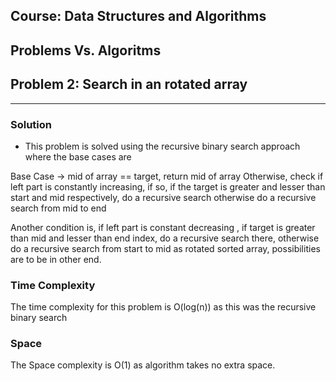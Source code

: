 ## Course: Data Structures and Algorithms
## Problems Vs. Algoritms
## Problem 2: Search in an rotated array

---
### Solution

- This problem is solved using the recursive binary search approach where the base cases are 

Base Case -> mid of array == target, return mid of array
Otherwise, check if left part is constantly increasing, if so, 
if the target is greater and lesser than start and mid respectively, do a recursive search
otherwise do a recursive search from mid to end

Another condition is, if left part is constant decreasing , if target is greater than mid
and lesser than end index, do a recursive search there, otherwise do a recursive search from start to mid
as rotated sorted array, possibilities are to be in other end.

### Time Complexity

The time complexity for this problem is O(log(n)) as this was the recursive binary search

### Space 

The Space complexity is O(1) as algorithm takes no extra space.